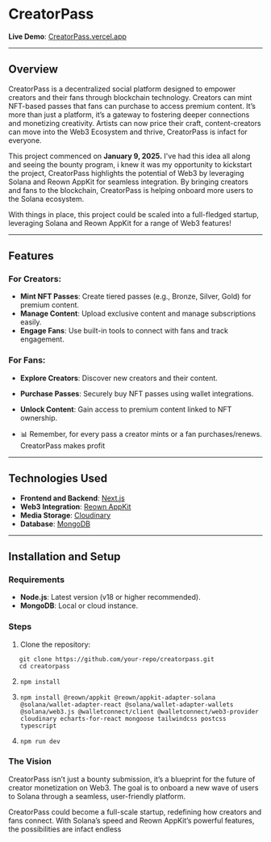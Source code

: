 # CreatorPass

**Live Demo**: [CreatorPass.vercel.app](https://CreatorPass.vercel.app/)

---

## Overview

CreatorPass is a decentralized social platform designed to empower creators and their fans through blockchain technology. Creators can mint NFT-based passes that fans can purchase to access premium content. It’s more than just a platform, it’s a gateway to fostering deeper connections and monetizing creativity. Artists can now price their craft, content-creators can move into the Web3 Ecosystem and thrive, CreatorPass is infact for everyone.

This project commenced on **January 9, 2025.** I've had this idea all along and seeing the bounty program, i knew it was my opportunity to kickstart the project, CreatorPass highlights the potential of Web3 by leveraging Solana and Reown AppKit for seamless integration. By bringing creators and fans to the blockchain, CreatorPass is helping onboard more users to the Solana ecosystem.

With things in place, this project could be scaled into a full-fledged startup, leveraging Solana and Reown AppKit for a range of Web3 features!

---

## Features

### For Creators:
- **Mint NFT Passes**: Create tiered passes (e.g., Bronze, Silver, Gold) for premium content.  
- **Manage Content**: Upload exclusive content and manage subscriptions easily.  
- **Engage Fans**: Use built-in tools to connect with fans and track engagement.  

### For Fans:
- **Explore Creators**: Discover new creators and their content.  
- **Purchase Passes**: Securely buy NFT passes using wallet integrations.  
- **Unlock Content**: Gain access to premium content linked to NFT ownership.

- 📊 Remember, for every pass a creator mints or a fan purchases/renews. CreatorPass makes profit

---

## Technologies Used

- **Frontend and Backend**: [Next.js](https://nextjs.org/)  
- **Web3 Integration**: [Reown AppKit](https://reown.io/)  
- **Media Storage**: [Cloudinary](https://cloudinary.com/)  
- **Database**: [MongoDB](https://www.mongodb.com/)  

---

## Installation and Setup

### Requirements
- **Node.js**: Latest version (v18 or higher recommended).  
- **MongoDB**: Local or cloud instance.  

### Steps
1. Clone the repository:
```
   git clone https://github.com/your-repo/creatorpass.git
   cd creatorpass
 ```

2. ```npm install```

3. ```npm install @reown/appkit @reown/appkit-adapter-solana @solana/wallet-adapter-react @solana/wallet-adapter-wallets @solana/web3.js @walletconnect/client @walletconnect/web3-provider cloudinary echarts-for-react mongoose tailwindcss postcss typescript```

4. ```npm run dev```

### The Vision

CreatorPass isn’t just a bounty submission, it’s a blueprint for the future of creator monetization on Web3. The goal is to onboard a new wave of users to Solana through a seamless, user-friendly platform.

CreatorPass could become a full-scale startup, redefining how creators and fans connect. With Solana’s speed and Reown AppKit’s powerful features, the possibilities are infact endless
